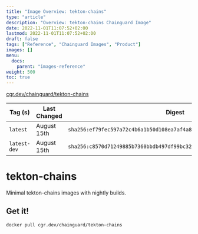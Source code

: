 ```yaml
---
title: "Image Overview: tekton-chains"
type: "article"
description: "Overview: tekton-chains Chainguard Image"
date: 2022-11-01T11:07:52+02:00
lastmod: 2022-11-01T11:07:52+02:00
draft: false
tags: ["Reference", "Chainguard Images", "Product"]
images: []
menu:
  docs:
    parent: "images-reference"
weight: 500
toc: true
---
```


[cgr.dev/chainguard/tekton-chains](https://github.com/chainguard-images/images/tree/main/images/tekton-chains)

| Tag (s)       | Last Changed | Digest                                                                    |
|---------------|--------------|---------------------------------------------------------------------------|
|  `latest`     | August 15th  | `sha256:ef79fec597a72c4b6a1b50d108ea7af4a8bc98cc27c0733ab9b87636344aaea8` |
|  `latest-dev` | August 15th  | `sha256:c8570d71249885b7360bbdb497df99bc3293ab0fd4c8ebea49b8aeacd8b51294` |

# tekton-chains

Minimal tekton-chains images with nightly builds.

## Get it!

```shell
docker pull cgr.dev/chainguard/tekton-chains
```
